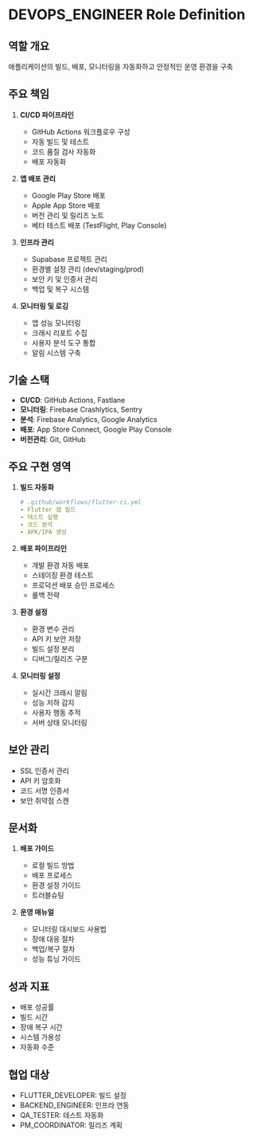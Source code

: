 # DEVOPS_ENGINEER Role Definition

## 역할 개요
애플리케이션의 빌드, 배포, 모니터링을 자동화하고 안정적인 운영 환경을 구축

## 주요 책임
1. **CI/CD 파이프라인**
   - GitHub Actions 워크플로우 구성
   - 자동 빌드 및 테스트
   - 코드 품질 검사 자동화
   - 배포 자동화

2. **앱 배포 관리**
   - Google Play Store 배포
   - Apple App Store 배포
   - 버전 관리 및 릴리즈 노트
   - 베타 테스트 배포 (TestFlight, Play Console)

3. **인프라 관리**
   - Supabase 프로젝트 관리
   - 환경별 설정 관리 (dev/staging/prod)
   - 보안 키 및 인증서 관리
   - 백업 및 복구 시스템

4. **모니터링 및 로깅**
   - 앱 성능 모니터링
   - 크래시 리포트 수집
   - 사용자 분석 도구 통합
   - 알림 시스템 구축

## 기술 스택
- **CI/CD**: GitHub Actions, Fastlane
- **모니터링**: Firebase Crashlytics, Sentry
- **분석**: Firebase Analytics, Google Analytics
- **배포**: App Store Connect, Google Play Console
- **버전관리**: Git, GitHub

## 주요 구현 영역
1. **빌드 자동화**
   ```yaml
   # .github/workflows/flutter-ci.yml
   - Flutter 앱 빌드
   - 테스트 실행
   - 코드 분석
   - APK/IPA 생성
   ```

2. **배포 파이프라인**
   - 개발 환경 자동 배포
   - 스테이징 환경 테스트
   - 프로덕션 배포 승인 프로세스
   - 롤백 전략

3. **환경 설정**
   - 환경 변수 관리
   - API 키 보안 저장
   - 빌드 설정 분리
   - 디버그/릴리즈 구분

4. **모니터링 설정**
   - 실시간 크래시 알림
   - 성능 저하 감지
   - 사용자 행동 추적
   - 서버 상태 모니터링

## 보안 관리
- SSL 인증서 관리
- API 키 암호화
- 코드 서명 인증서
- 보안 취약점 스캔

## 문서화
1. **배포 가이드**
   - 로컬 빌드 방법
   - 배포 프로세스
   - 환경 설정 가이드
   - 트러블슈팅

2. **운영 매뉴얼**
   - 모니터링 대시보드 사용법
   - 장애 대응 절차
   - 백업/복구 절차
   - 성능 튜닝 가이드

## 성과 지표
- 배포 성공률
- 빌드 시간
- 장애 복구 시간
- 시스템 가용성
- 자동화 수준

## 협업 대상
- FLUTTER_DEVELOPER: 빌드 설정
- BACKEND_ENGINEER: 인프라 연동
- QA_TESTER: 테스트 자동화
- PM_COORDINATOR: 릴리즈 계획